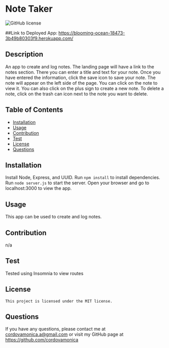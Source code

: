# Note Taker
![GitHub license](https://img.shields.io/badge/license-MIT-blue.svg)

##Link to Deployed App: https://blooming-ocean-18473-3b49b80303f9.herokuapp.com/

## Description
An app to create and log notes. The landing page will have a link to the notes section. There you can enter a title and text for your note. Once you have entered the information, click the save icon to save your note. The note will appear on the left side of the page. You can click on the note to view it. You can also click on the plus sign to create a new note. To delete a note, click on the trash can icon next to the note you want to delete.

## Table of Contents
* [Installation](#installation)
* [Usage](#usage)
* [Contribution](#contribution)
* [Test](#test)
* [License](#license)
* [Questions](#questions)

## Installation
Install Node, Express, and UUID. Run `npm install` to install dependencies. Run `node server.js` to start the server. Open your browser and go to localhost:3000 to view the app.

## Usage
This app can be used to create and log notes.

## Contribution
n/a

## Test
Tested using Insomnia to view routes

## License
    This project is licensed under the MIT license.

## Questions
If you have any questions, please contact me at cordovamonica.a@gmail.com or visit my GitHub page at https://github.com/cordovamonica
